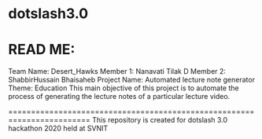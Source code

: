 # dotslash3.0

READ ME:
========
Team Name: Desert_Hawks
Member 1: Nanavati Tilak D
Member 2: ShabbirHussain Bhaisaheb
Project Name: Automated lecture note generator
Theme: Education
This main objective of this project is to automate the process of generating the lecture notes of a particular lecture video.

========================================================================
This repository is created for dotslash 3.0 hackathon 2020 held at SVNIT
